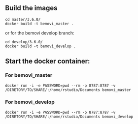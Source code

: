 ## Build the images

```
cd master/3.6.0/
docker build -t bemovi_master .
```

or for the bemovi develop branch:


```
cd develop/3.6.0/
docker build -t bemovi_develop .
```

## Start the docker container:


### For bemovi_master
```
docker run -i -e PASSWORD=pwd --rm -p 8787:8787 -v /DIRETORY/TO/SHARE/:/home/rstudio/Documents bemovi_master
```

### For bemovi_develop
```
docker run -i -e PASSWORD=pwd --rm -p 8787:8787 -v /DIRETORY/TO/SHARE/:/home/rstudio/Documents bemovi_develop
```
